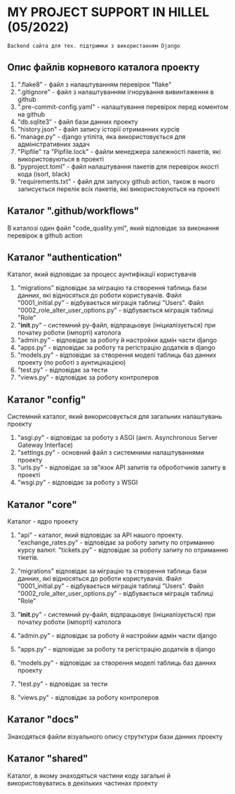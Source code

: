 # MY PROJECT SUPPORT IN HILLEL (05/2022)
     
    Backend сайта для тех. підтримки з використанням Django

## Опис файлів корневого каталога проекту

1. ".flake8" - файл з налаштуванням перевірок "flake"
2. ".gitignore" - файл з налаштуванням ігнорування вивинтаження в github
3. ".pre-commit-config.yaml" - налаштування перевірок перед коментом на github
4. "db.sqlite3" - файл бази данних проекту
5. "history.json" - файл запису історії отриманних курсів
6. "manage.py" - django утіліта, яка використовується для адміністративних задач
7. "Pipfile" та "Pipfile.lock" - файли менеджера залежності пакетів, які використовуються в проекті
8. "pyproject.toml" - файл налаштування пакетів для перевірок якості кода (isort, black) 
9. "requirements.txt" - файл для запуску github action, також в нього записується перелік всіх пакетів, які використовуються на проекті

## Каталог ".github/workflows" 
В каталозі один файл "code_quality.yml", який відповідає за виконання перевірок в github action


## Каталог "authentication"
Каталог, який відповідає за процесс аунтифікації користувачів 

1. "migrations" відповідає за міграцію та створення таблиць бази данних, які відносяться до роботи користувачів. Файл "0001_initial.py" - відбувається міграція таблиці "Users". Файл "0002_role_alter_user_options.py" - відбувається міграція таблиці "Role"
2. "__init__.py" - cистемний py-файл, відпрацьовує (ініциалізується) при початку роботи (імпорті) католога
3. "admin.py" - відповідає за роботу й настройки адмін части django
4. "apps.py" - відповідає за роботу та регістрацію додатків в django
5. "models.py" - відповідає за створення моделі таблиць баз данних проекту (по роботі з аунтицікацією)
6. "test.py" - відповідає за тести
7. "views.py" - відповідає за роботу контролеров

## Каталог "config"

Системний каталог, який викорисовується для загальних налаштувань проекту

1. "asgi.py" - відповідає за роботу з ASGI (англ. Asynchronous Server Gateway Interface)
2. "settings.py" - основний файл з системними налаштуваннями проекту
3. "urls.py" - відповідає за зв"язок API запитів та оброботчиків запиту в проекті
4. "wsgi.py" - відповідає за роботу з WSGI


## Каталог "core"
Каталог - ядро проекту 

1. "api" - каталог, який відповідає за API нашого проекту. "exchange_rates.py" - відповідає за роботу запиту по отриманню курсу валют. "tickets.py" - відповідає за роботу запиту по отриманню тікетів.

2. "migrations" відповідає за міграцію та створення таблиць бази данних, які відносяться до роботи користувачів. Файл "0001_initial.py" - відбувається міграція таблиці "Users". Файл "0002_role_alter_user_options.py" - відбувається міграція таблиці "Role"
3. "__init__.py" - cистемний py-файл, відпрацьовує (ініциалізується) при початку роботи (імпорті) католога
4. "admin.py" - відповідає за роботу й настройки адмін части django
5. "apps.py" - відповідає за роботу та регістрацію додатків в django
6. "models.py" - відповідає за створення моделі таблиць баз данних проекту
7. "test.py" - відповідає за тести
8. "views.py" - відповідає за роботу контролеров

## Каталог "docs"
Знаходяться файли візуального опису струтктури бази данних проекту

## Каталог "shared"
Каталог, в якому знаходяться частини коду загальні й використовуватись в декільких частинах проекту
